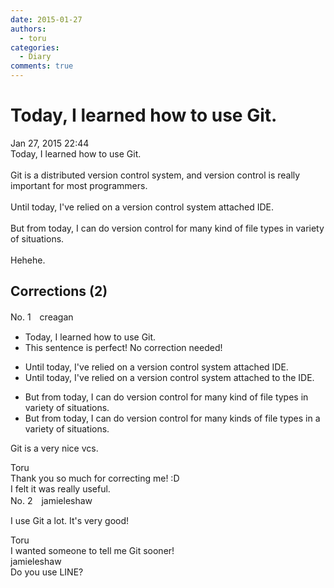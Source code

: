 ```yaml
---
date: 2015-01-27
authors:
  - toru
categories:
  - Diary
comments: true
---
```


# Today, I learned how to use Git.
<div class="date">Jan 27, 2015 22:44</div>
<div id="post"><div id="body_show_ori">
Today, I learned how to use Git.<br/><br/>Git is a distributed version control system, and version control is really important for most programmers.<br/><br/>Until today, I've relied on a version control system attached IDE.<br/><br/>But from today, I can do version control for many kind of file types in variety of situations.<br/><br/>Hehehe.
</div></div>

<!-- more -->


## Corrections (2)
<div id="block"><div class="first_name"> No. 1　<span class="just_name">creagan</span></div><div id="block2">
<ul class="correction_field">
<li class="incorrect">Today, I learned how to use Git.</li>
<li class="corrected perfect">This sentence is perfect! No correction needed!</li>
</ul>
<ul class="correction_field">
<li class="incorrect">Until today, I've relied on a version control system attached IDE.</li>
<li class="corrected correct">
Until today, I've relied on a version control system attached to the IDE.
</li>
</ul>
<ul class="correction_field">
<li class="incorrect">But from today, I can do version control for many kind of file types in variety of situations.</li>
<li class="corrected correct">
But from today, I can do version control for many kinds of file types in a variety of situations.
</li>
</ul>
<p class="comment_small">
 Git is a very nice vcs.
</p>

</div><div class="name"><span class="just_name">Toru</span><br>
Thank you so much for correcting me! :D<br/>I felt it was really useful.
</div>
</div>
<div id="block"><div class="first_name"> No. 2　<span class="just_name">jamieleshaw</span></div><div id="block2">
<p class="comment_small">
 I use Git a lot. It's very good!
</p>

</div><div class="name"><span class="just_name">Toru</span><br>
I wanted someone to tell me Git sooner!
</div>
<div class="name"><span class="just_name">jamieleshaw</span><br>
Do you use LINE?
</div>
</div>
